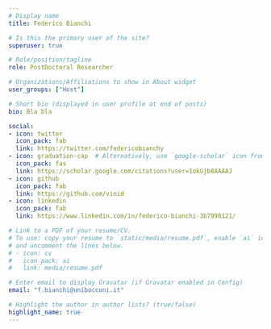 ```yaml
---
# Display name
title: Federico Bianchi

# Is this the primary user of the site?
superuser: true

# Role/position/tagline
role: PostDoctoral Researcher

# Organizations/Affiliations to show in About widget
user_groups: ["Host"]

# Short bio (displayed in user profile at end of posts)
bio: Bla bla

social:
- icon: twitter
  icon_pack: fab
  link: https://twitter.com/federicobianchy
- icon: graduation-cap  # Alternatively, use `google-scholar` icon from `ai` icon pack
  icon_pack: fas
  link: https://scholar.google.com/citations?user=1okGjb8AAAAJ
- icon: github
  icon_pack: fab
  link: https://github.com/vinid
- icon: linkedin
  icon_pack: fab
  link: https://www.linkedin.com/in/federico-bianchi-3b7998121/

# Link to a PDF of your resume/CV.
# To use: copy your resume to `static/media/resume.pdf`, enable `ai` icons in `params.toml`,
# and uncomment the lines below.
# - icon: cv
#   icon_pack: ai
#   link: media/resume.pdf

# Enter email to display Gravatar (if Gravatar enabled in Config)
email: "f.bianchi@unibocconi.it"

# Highlight the author in author lists? (true/false)
highlight_name: true
---
```


